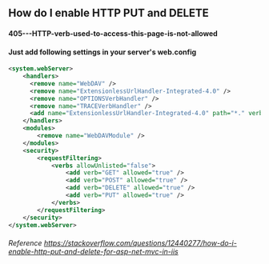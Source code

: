 ## How do I enable HTTP PUT and DELETE
#### 405---HTTP-verb-used-to-access-this-page-is-not-allowed

#### Just add following settings in your server's web.config

```xml
<system.webServer>
    <handlers>
      <remove name="WebDAV" />
      <remove name="ExtensionlessUrlHandler-Integrated-4.0" />
      <remove name="OPTIONSVerbHandler" />
      <remove name="TRACEVerbHandler" />
      <add name="ExtensionlessUrlHandler-Integrated-4.0" path="*." verb="*" type="System.Web.Handlers.TransferRequestHandler" preCondition="integratedMode,runtimeVersionv4.0" />
    </handlers>
    <modules>
        <remove name="WebDAVModule" />
    </modules>
    <security>
        <requestFiltering>
            <verbs allowUnlisted="false">
                <add verb="GET" allowed="true" />
                <add verb="POST" allowed="true" />
                <add verb="DELETE" allowed="true" />
                <add verb="PUT" allowed="true" />
            </verbs>
        </requestFiltering>
    </security>
</system.webServer>
```

###### Reference  https://stackoverflow.com/questions/12440277/how-do-i-enable-http-put-and-delete-for-asp-net-mvc-in-iis


